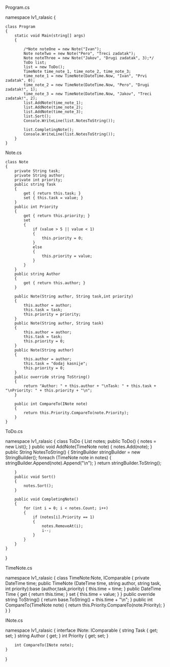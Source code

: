Program.cs

namespace lv1_ralasic
{
    
    class Program
    {
        static void Main(string[] args)
        {
            
            /*Note noteOne = new Note("Ivan");
            Note noteTwo = new Note("Pero", "Treci zadatak");
            Note noteThree = new Note("Jakov", "Drugi zadatak", 3);*/
            ToDo list;
            list = new ToDo();
            TimeNote time_note_1, time_note_2, time_note_3;
            time_note_1 = new TimeNote(DateTime.Now, "Ivan", "Prvi zadatak", 0);
            time_note_2 = new TimeNote(DateTime.Now, "Pero", "Drugi zadatak!", 1);
            time_note_3 = new TimeNote(DateTime.Now, "Jakov", "Treci zadatak!", 2);
            list.AddNote(time_note_1);
            list.AddNote(time_note_2);
            list.AddNote(time_note_3);
            list.Sort();
            Console.WriteLine(list.NotesToString());

            list.CompletingNote();
            Console.WriteLine(list.NotesToString());
        }
    }


Note.cs


    class Note
    {
        private String task;
        private String author;
        private int priority;
        public string Task
        {
            get { return this.task; }
            set { this.task = value; }
        }
        public int Priority
        {
            get { return this.priority; }
            set
            {
                if (value > 5 || value < 1)
                {
                    this.priority = 0;
                }
                else
                {
                    this.priority = value;
                }
            }
        }
        public string Author
        {
            get { return this.author; }
        }
        
        public Note(String author, String task,int priority)
        {
            this.author = author;
            this.task = task;
            this.priority = priority;
        }
        public Note(String author, String task)
        {
            this.author = author;
            this.task = task;
            this.priority = 0;
        }
        public Note(String author)
        {
            this.author = author;
            this.task = "dodaj kasnije";
            this.priority = 0;
        }
        public override string ToString()
        {
            return "Author: " + this.author + "\nTask: " + this.task + "\nPriority: " + this.priority + "\n";
        }

        public int CompareTo(INote note)
        {
            return this.Priority.CompareTo(note.Priority);
        }
    }


ToDo.cs

namespace lv1_ralasic
{
    class ToDo
    {
        List<TimeNote> notes;
        public ToDo()
        {
            notes = new List<TimeNote>();
        }
        public void AddNote(TimeNote note)
        {
            notes.Add(note);
        }
        public String NotesToString()
        {
            StringBuilder stringBuilder = new StringBuilder();
            foreach (TimeNote note in notes)
            {
                stringBuilder.Append(note).Append("\n");
            }
            return stringBuilder.ToString();

        }
        public void Sort()
        {
            notes.Sort();
        }

        public void CompletingNote()
        {
            for (int i = 0; i < notes.Count; i++)
            {
                if (notes[i].Priority == 1)
                {
                    notes.RemoveAt(i);
                    i--;
                }
            }
        }
    }
}

TimeNote.cs

namespace lv1_ralasic
{
    class TimeNote:Note, IComparable<TimeNote>
    {
        private DateTime time;
        public TimeNote (DateTime time, string author, string task, int priority):base (author,task,priority)
        {
            this.time = time; 
        }
        public DateTime Time
        {
            get { return this.time; }
            set { this.time = value; }
        }
        public override string ToString()
        {
            return base.ToString() + this.time + "\n";
        }
        public int CompareTo(TimeNote note)
        {
            return this.Priority.CompareTo(note.Priority);
        }
    }
}

INote.cs

namespace lv1_ralasic
{
    interface INote: IComparable<INote>
    {
        string Task
        {
            get;
            set;
        }
        string Author
        {
            get;
        }
        int Priority
        {
            get;
            set;
        }

        int CompareTo(INote note);
    }
}
